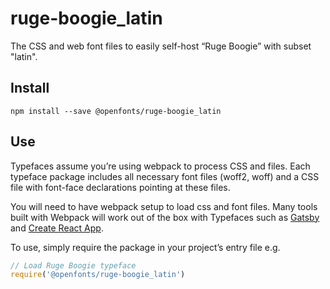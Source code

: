
# ruge-boogie_latin

The CSS and web font files to easily self-host “Ruge Boogie” with subset "latin".

## Install

`npm install --save @openfonts/ruge-boogie_latin`

## Use

Typefaces assume you’re using webpack to process CSS and files. Each typeface
package includes all necessary font files (woff2, woff) and a CSS file with
font-face declarations pointing at these files.

You will need to have webpack setup to load css and font files. Many tools built
with Webpack will work out of the box with Typefaces such as [Gatsby](https://github.com/gatsbyjs/gatsby)
and [Create React App](https://github.com/facebookincubator/create-react-app).

To use, simply require the package in your project’s entry file e.g.

```javascript
// Load Ruge Boogie typeface
require('@openfonts/ruge-boogie_latin')
```
